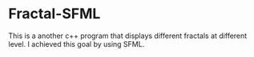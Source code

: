 # Fractal-SFML
This is a another c++ program that displays different fractals at different level. I achieved this goal by using SFML. 
